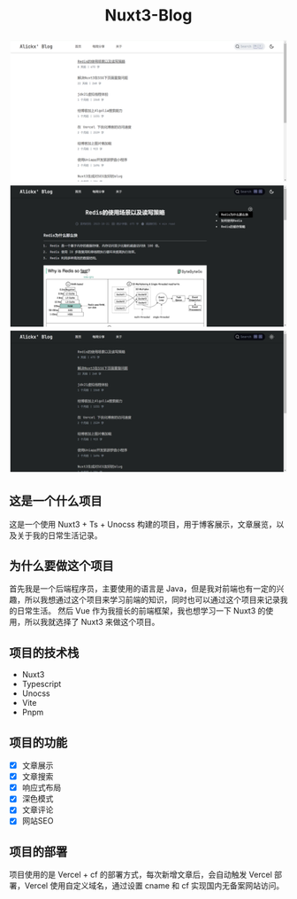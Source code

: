 <h1 align="center"">Nuxt3-Blog</p>

<img src="doc/Snipaste_2023-10-29_15-04-34.png" width=500 />
<img src="doc/Snipaste_2023-10-29_15-04-56.png" width=500 />
<img src="doc/Snipaste_2023-10-29_15-04-43.png" width=500 />

## 这是一个什么项目
这是一个使用 Nuxt3 + Ts + Unocss 构建的项目，用于博客展示，文章展览，以及关于我的日常生活记录。

## 为什么要做这个项目
首先我是一个后端程序员，主要使用的语言是 Java，但是我对前端也有一定的兴趣，所以我想通过这个项目来学习前端的知识，同时也可以通过这个项目来记录我的日常生活。
然后 Vue 作为我擅长的前端框架，我也想学习一下 Nuxt3 的使用，所以我就选择了 Nuxt3 来做这个项目。

## 项目的技术栈
- Nuxt3
- Typescript
- Unocss
- Vite
- Pnpm

## 项目的功能
- [x] 文章展示
- [x] 文章搜索
- [x] 响应式布局
- [x] 深色模式
- [x] 文章评论
- [x] 网站SEO

## 项目的部署
项目使用的是 Vercel + cf 的部署方式，每次新增文章后，会自动触发 Vercel 部署，Vercel 使用自定义域名，通过设置 cname 和 cf 实现国内无备案网站访问。


